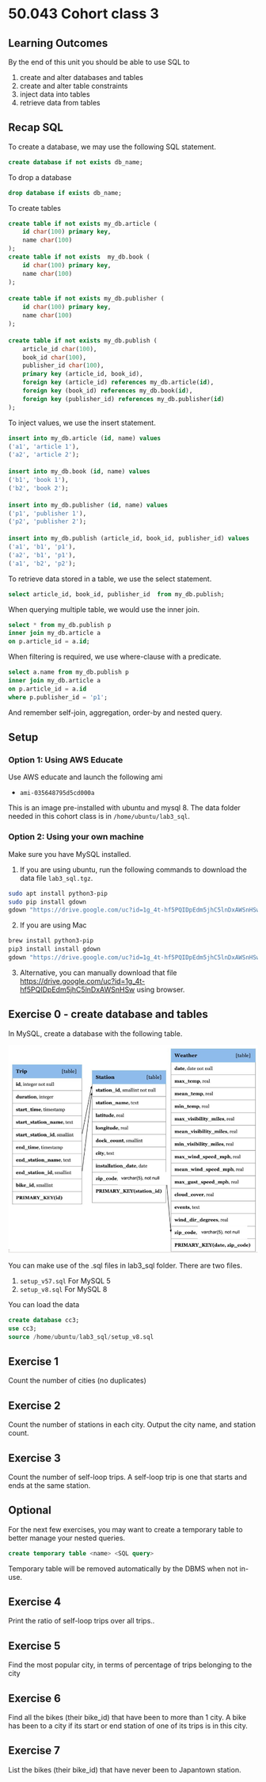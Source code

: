 # 50.043 Cohort class 3


## Learning Outcomes

By the end of this unit you should be able to use SQL to

1. create and alter databases and tables
2. create and alter table constraints
3. inject data into tables
4. retrieve data from tables

## Recap SQL

To create a database, we may use the following SQL statement.

```sql
create database if not exists db_name;
```

To drop a database

```sql
drop database if exists db_name;
```

To create tables

```sql
create table if not exists my_db.article (
    id char(100) primary key,
    name char(100)
);
create table if not exists  my_db.book (
    id char(100) primary key,
    name char(100)
);

create table if not exists my_db.publisher (
    id char(100) primary key,
    name char(100)
);

create table if not exists my_db.publish (
    article_id char(100),
    book_id char(100),
    publisher_id char(100),
    primary key (article_id, book_id),
    foreign key (article_id) references my_db.article(id),
    foreign key (book_id) references my_db.book(id),
    foreign key (publisher_id) references my_db.publisher(id)
);
```

To inject values, we use the insert statement.

```sql
insert into my_db.article (id, name) values 
('a1', 'article 1'),
('a2', 'article 2'); 

insert into my_db.book (id, name) values 
('b1', 'book 1'),
('b2', 'book 2');

insert into my_db.publisher (id, name) values
('p1', 'publisher 1'),
('p2', 'publisher 2');

insert into my_db.publish (article_id, book_id, publisher_id) values
('a1', 'b1', 'p1'),
('a2', 'b1', 'p1'),
('a1', 'b2', 'p2');
```


To retrieve data stored in a table, we use the select statement.

```sql
select article_id, book_id, publisher_id  from my_db.publish;
```


When querying multiple table, we would use the inner join.

```sql
select * from my_db.publish p 
inner join my_db.article a 
on p.article_id = a.id;
```

When filtering is required, we use where-clause with a predicate.

```sql
select a.name from my_db.publish p 
inner join my_db.article a 
on p.article_id = a.id
where p.publisher_id = 'p1';
```

And remember self-join, aggregation, order-by and nested query.

## Setup 

### Option 1: Using AWS Educate

Use AWS educate and launch the following ami 

* `ami-035648795d5cd000a`

This is an image pre-installed with ubuntu and mysql 8. The data folder needed in this cohort class is in `/home/ubuntu/lab3_sql`.

### Option 2: Using your own machine

Make sure you have MySQL installed. 

1. If you are using ubuntu, run the following commands to download the data file `lab3_sql.tgz`.

```sh
sudo apt install python3-pip
sudo pip install gdown​
gdown "https://drive.google.com/uc?id=1g_4t-hf5PQIDpEdm5jhC5lnDxAWSnHSw"
```
2. If you are using Mac

```sh
brew install python3-pip
pip3 install install gdown
gdown "https://drive.google.com/uc?id=1g_4t-hf5PQIDpEdm5jhC5lnDxAWSnHSw"
```

3. Alternative, you can manually download that file https://drive.google.com/uc?id=1g_4t-hf5PQIDpEdm5jhC5lnDxAWSnHSw using browser.


## Exercise 0 - create database and tables

In MySQL, create a database with the following table.

![](./images/cc3_table.png)

You can make use of the .sql files in lab3_sql folder. There are two files.
1. `setup_v57.sql` For MySQL 5
2. `setup_v8.sql`  For MySQL 8

You can load the data 

```sql
create database cc3;
use cc3;
source /home/ubuntu/lab3_sql/setup_v8.sql
```

## Exercise 1

Count the number of cities (no duplicates)​

## Exercise 2

Count the number of stations in each city. Output the city name, and station count.​

## Exercise 3 

Count the number of self-loop trips. A self-loop trip is one that starts and ends at the same station.


## Optional

For the next few exercises, you may want to create a temporary table to better manage your nested queries.

```sql
create temporary table <name> <SQL query>​
```

Temporary table will be removed automatically by the DBMS when not in-use.

## Exercise 4

Print the ratio of self-loop trips over all trips..

## Exercise 5

Find the most popular city, in terms of percentage of trips belonging to the city

## Exercise 6

Find all the bikes (their bike_id) that have been to more than 1 city. A bike has been to a city if its start or end station of one of its trips is in this city.

## Exercise 7

List the bikes (their bike_id) that have never been to Japantown station.​